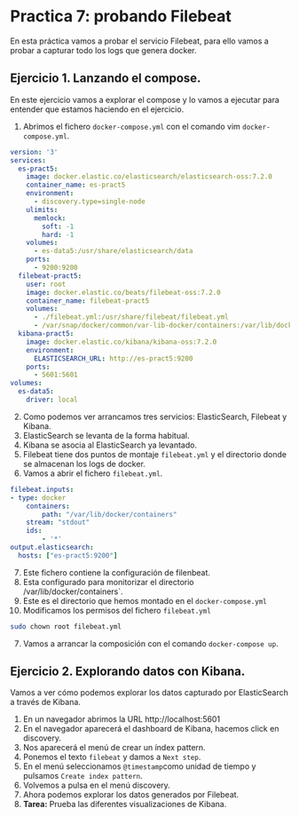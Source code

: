 # Practica 7: probando Filebeat

En esta práctica vamos a probar el servicio Filebeat, para ello vamos a probar a capturar todo los logs que genera docker.

## Ejercicio 1. Lanzando el compose.

En este ejercicio vamos a explorar el compose y lo vamos a ejecutar para entender que estamos haciendo en el ejercicio.

1. Abrimos el fichero `docker-compose.yml` con el comando vim `docker-compose.yml`.

```yaml
version: '3'
services:
  es-pract5:
    image: docker.elastic.co/elasticsearch/elasticsearch-oss:7.2.0
    container_name: es-pract5
    environment:
      - discovery.type=single-node
    ulimits:
      memlock:
        soft: -1
        hard: -1
    volumes:
      - es-data5:/usr/share/elasticsearch/data
    ports:
      - 9200:9200
  filebeat-pract5:
    user: root
    image: docker.elastic.co/beats/filebeat-oss:7.2.0
    container_name: filebeat-pract5
    volumes:
      - ./filebeat.yml:/usr/share/filebeat/filebeat.yml
      - /var/snap/docker/common/var-lib-docker/containers:/var/lib/docker/containers
  kibana-pract5:
    image: docker.elastic.co/kibana/kibana-oss:7.2.0
    environment:
      ELASTICSEARCH_URL: http://es-pract5:9200
    ports:
      - 5601:5601
volumes:
  es-data5:
    driver: local

```

2. Como podemos ver arrancamos tres servicios: ElasticSearch, Filebeat y Kibana.
3. ElasticSearch se levanta de la forma habitual.
4. Kibana se asocia al ElasticSearch ya levantado.
5. Filebeat tiene dos puntos de montaje `filebeat.yml` y el directorio donde se almacenan los logs de docker.
6. Vamos a abrir el fichero `filebeat.yml`.

```yaml
filebeat.inputs:
- type: docker
	containers:
		path: "/var/lib/docker/containers"
  	stream: "stdout"
  	ids:
  		- '*'
output.elasticsearch:
  hosts: ["es-pract5:9200"]
```

7. Este fichero contiene la configuración de filenbeat.
8. Esta configurado para monitorizar el directorio /var/lib/docker/containers`.
9. Este es el directorio que hemos montado en el `docker-compose.yml`
10. Modificamos los permisos del fichero `filebeat.yml` 

```bash
sudo chown root filebeat.yml
```

7. Vamos a arrancar la composición con el comando `docker-compose up`.

## Ejercicio 2. Explorando datos con Kibana.

Vamos a ver cómo podemos explorar los datos capturado por ElasticSearch a través de Kibana.

1. En un navegador abrimos la URL http://localhost:5601
2. En el navegador aparecerá el dashboard de Kibana, hacemos click en discovery.
3. Nos aparecerá el menú de crear un índex pattern.
4. Ponemos el texto `filebeat` y damos a `Next step`.
5. En el menú seleccionamos `@timestamp`como unidad de tiempo y pulsamos `Create index pattern`.
6. Volvemos a pulsa en el menú discovery.
7. Ahora podemos explorar los datos generados por Filebeat.
8. **Tarea:** Prueba las diferentes visualizaciones de Kibana.